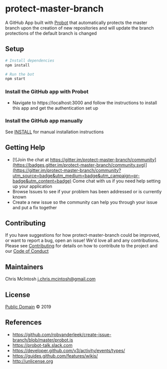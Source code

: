 # protect-master-branch 
A GitHub App built with [Probot](https://github.com/probot/probot) that automatically protects the master branch upon the creation of new repositories and will update the branch protections of the default branch is changed

## Setup

```sh
# Install dependencies
npm install

# Run the bot
npm start
```

### Install the GitHub app with Probot
* Navigate to https://localhost:3000 and follow the instructions to install this app and get the authentication set up

### Install the GitHub app manually
See [INSTALL](INSTALL.md) for manual installation instructions

## Getting Help
* [![Join the chat at https://gitter.im/protect-master-branch/community](https://badges.gitter.im/protect-master-branch/community.svg)](https://gitter.im/protect-master-branch/community?utm_source=badge&utm_medium=badge&utm_campaign=pr-badge&utm_content=badge) Come chat with us if you need help setting up your application
* Browse Issues to see if your problem has been addressed or is currently known
* Create a new issue so the community can help you through your issue and put a fix together

## Contributing
If you have suggestions for how protect-master-branch could be improved, or want to report a bug, open an issue! We'd love all and any contributions. Please see [Contributing](CONTRIBUTING.md) for details on how to contribute to the project and our [Code of Conduct](CODE_OF_CONDUCT.md)

## Maintainers
Chris McIntosh <j.chris.mcintosh@gmail.com>


## License

[Public Domain](LICENSE) © 2019

## References
* https://github.com/robvanderleek/create-issue-branch/blob/master/probot.js
* https://probot-talk.slack.com 
* https://developer.github.com/v3/activity/events/types/
* https://guides.github.com/features/wikis/
* http://unlicense.org
